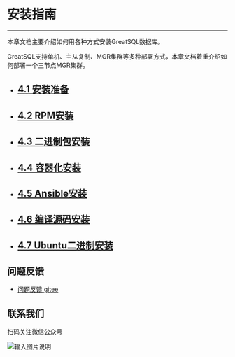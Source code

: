 # 安装指南
---

本章文档主要介绍如何用各种方式安装GreatSQL数据库。

GreatSQL支持单机、主从复制、MGR集群等多种部署方式，本章文档着重介绍如何部署一个三节点MGR集群。

- ## [4.1 安装准备](./4-1-install-prepare.md)
- ## [4.2 RPM安装](./4-2-install-with-rpm.md)
- ## [4.3 二进制包安装](./4-3-install-with-tarball.md)
- ## [4.4 容器化安装](./4-4-install-with-docker.md)
- ## [4.5 Ansible安装](./4-5-install-with-ansible.md)
- ## [4.6 编译源码安装](./4-6-install-with-source-code.md)
- ## [4.7 Ubuntu二进制安装](./4-7-install-with-ubuntu.md)
 

**问题反馈**
---
- [问题反馈 gitee](https://gitee.com/GreatSQL/GreatSQL-Manual/issues)


**联系我们**
---

扫码关注微信公众号

![输入图片说明](https://images.gitee.com/uploads/images/2021/0802/141935_2ea2c196_8779455.jpeg "greatsql社区-wx-qrcode-0.5m.jpg")
